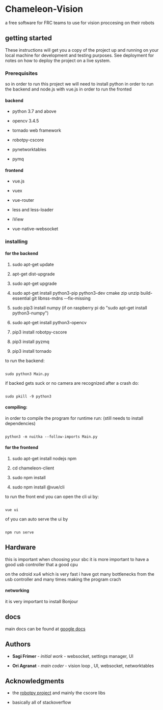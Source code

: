 # Chameleon-Vision

a free software for FRC teams to use for vision proccesing on their robots

## getting started

These instructions will get you a copy of the project up and running on your local machine for development and testing purposes. See deployment for notes on how to deploy the project on a live system.

  

### Prerequisites

  

so in order to run this project we will need to install python in order to run the backend and node.js with vue.js in order to run the fronted

#### backend

- python 3.7 and above

- opencv 3.4.5

- tornado web framework

- robotpy-cscore

- pynetworktables

- pymq

  

#### frontend

- vue.js

- vuex

- vue-router

- less and less-loader

- iView

- vue-native-websocket

  

### installing

#### for the backend

1. sudo apt-get update

2. apt-get dist-upgrade

3. sudo apt-get upgrade

4. sudo apt-get install python3-pip python3-dev cmake zip unzip build-essential git libnss-mdns --fix-missing

5. sudo pip3 install numpy (if on raspberry pi do "sudo apt-get install python3-numpy")
6. sudo apt-get install python3-opencv
7. pip3 install robotpy-cscore 
8. pip3 install pyzmq
9. pip3 install tornado

  

to run the backend:

```

sudo python3 Main.py

```

if backed gets suck or no camera are recognized after a crash do:

```

sudo pkill -9 python3

```

#### compiling:

in order to compile the program for runtime run: (still needs to install dependencies)

```

python3 -m nuitka --follow-imports Main.py

```

#### for the frontend

1. sudo apt-get install nodejs npm

2. cd chameleon-client

3. sudo npm install

4. sudo npm install @vue/cli

  

to run the front end you can open the cli ui by:

```

vue ui

```

of you can auto serve the ui by

```

npm run serve

```

## Hardware

this is important when choosing your sbc it is more important to have a good usb controller that a good cpu

on the odroid xu4 which is very fast i have got many bottlenecks from the usb controller and many times making the program crach

#### networking

it is very important to install Bonjour

  
  

## docs

main docs can be found at [google docs](https://docs.google.com/document/d/1qDuwHtpIPJfyXGIL8PJG89LZwRWbn2J9f-5g19lWL9U/edit?usp=sharing)

  

## Authors

*  **Sagi Frimer** - *initial work* - websocket, settings manager, UI

*  **Ori Agranat** - *main coder* - vision loop , UI, websocket, networktables

  

## Acknowledgments

* the [robotpy project](https://github.com/robotpy) and mainly the cscore libs

* basically all of stackoverflow